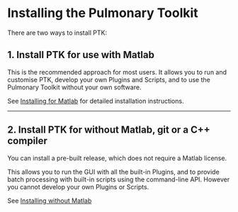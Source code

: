# Installing the Pulmonary Toolkit

There are two ways to install PTK:

## 1. Install PTK for use with Matlab

This is the recommended approach for most users. It allows you to run and customise PTK, develop your own Plugins and Scripts, and to use the Pulmonary Toolkit without your own software.

See [Installing for Matlab](../installing/installing-for-matlab) for detailed installation instructions.


---

## 2. Install PTK for without Matlab, git or a C++ compiler

You can install a pre-built release, which does not require a Matlab license.

This allows you to run the GUI with all the built-in Plugins, and to provide batch processing with built-in scripts using the command-line API. However you cannot develop your own Plugins or Scripts.

See [Installing without Matlab](../installing/installing-without-matlab)
